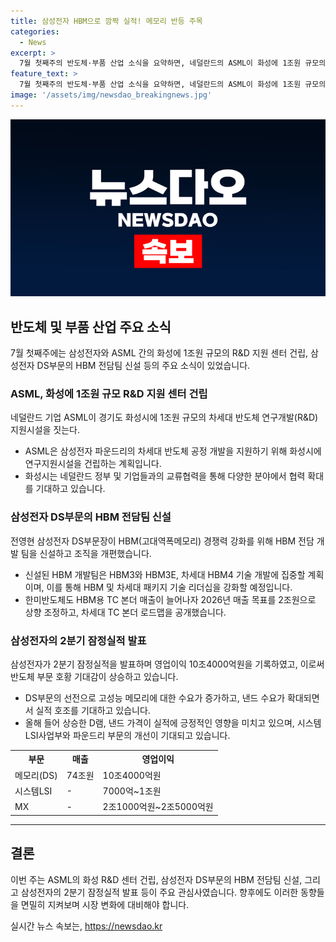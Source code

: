 ```yaml
---
title: 삼성전자 HBM으로 깜짝 실적! 메모리 반등 주목
categories:
  - News
excerpt: >
  7월 첫째주의 반도체·부품 산업 소식을 요약하면, 네덜란드의 ASML이 화성에 1조원 규모의 R&D 지원 시설을 건립하여 삼성전자 파운드리의 차세대 반도체 공정 개발을 지원한다. 삼성전자의 전영현 부회장은 고대역폭메모리(HBM) 경쟁력을 강화하기 위해 HBM 전담 개발 팀을 신설하고 기존 조직을 재편했다. 한미반도체는 HBM용 TC 본더 매출 증가로 2026년 매출 목표를 2조원으로 상향 조정했다. 또한, 삼성전자가 2분기 잠정실적으로 호조를 보여 반도체 부문의 호황 기대감이 상승하고 있다. 
feature_text: >
  7월 첫째주의 반도체·부품 산업 소식을 요약하면, 네덜란드의 ASML이 화성에 1조원 규모의 R&D 지원 시설을 건립하여 삼성전자 파운드리의 차세대 반도체 공정 개발을 지원한다. 삼성전자의 전영현 부회장은 고대역폭메모리(HBM) 경쟁력을 강화하기 위해 HBM 전담 개발 팀을 신설하고 기존 조직을 재편했다. 한미반도체는 HBM용 TC 본더 매출 증가로 2026년 매출 목표를 2조원으로 상향 조정했다. 또한, 삼성전자가 2분기 잠정실적으로 호조를 보여 반도체 부문의 호황 기대감이 상승하고 있다. 
image: '/assets/img/newsdao_breakingnews.jpg'
---
```


<p><img src="/assets/img/newsdao_breakingnews.jpg" alt="cryptoinkorea 속보" /></p>

<h2 data-ke-size="size26">반도체 및 부품 산업 주요 소식</h2>

<p data-ke-size="size16">7월 첫째주에는 삼성전자와 ASML 간의 화성에 1조원 규모의 R&D 지원 센터 건립, 삼성전자 DS부문의 HBM 전담팀 신설 등의 주요 소식이 있었습니다.</p>

<h3>ASML, 화성에 1조원 규모 R&D 지원 센터 건립</h3>

<p data-ke-size="size16">네덜란드 기업 ASML이 경기도 화성시에 1조원 규모의 차세대 반도체 연구개발(R&D) 지원시설을 짓는다.</p>

<ul>
  <li>ASML은 삼성전자 파운드리의 차세대 반도체 공정 개발을 지원하기 위해 화성시에 연구지원시설을 건립하는 계획입니다.</li>
  <li>화성시는 네덜란드 정부 및 기업들과의 교류협력을 통해 다양한 분야에서 협력 확대를 기대하고 있습니다.</li>
</ul>

<h3>삼성전자 DS부문의 HBM 전담팀 신설</h3>

<p data-ke-size="size16">전영현 삼성전자 DS부문장이 HBM(고대역폭메모리) 경쟁력 강화를 위해 HBM 전담 개발 팀을 신설하고 조직을 개편했습니다.</p>

<ul>
  <li>신설된 HBM 개발팀은 HBM3와 HBM3E, 차세대 HBM4 기술 개발에 집중할 계획이며, 이를 통해 HBM 및 차세대 패키지 기술 리더십을 강화할 예정입니다.</li>
  <li>한미반도체도 HBM용 TC 본더 매출이 늘어나자 2026년 매출 목표를 2조원으로 상향 조정하고, 차세대 TC 본더 로드맵을 공개했습니다.</li>
</ul>

<h3>삼성전자의 2분기 잠정실적 발표</h3>

<p data-ke-size="size16">삼성전자가 2분기 잠정실적을 발표하며 영업이익 10조4000억원을 기록하였고, 이로써 반도체 부문 호황 기대감이 상승하고 있습니다.</p>

<ul>
  <li>DS부문의 선전으로 고성능 메모리에 대한 수요가 증가하고, 낸드 수요가 확대되면서 실적 호조를 기대하고 있습니다.</li>
  <li>올해 들어 상승한 D램, 낸드 가격이 실적에 긍정적인 영향을 미치고 있으며, 시스템LSI사업부와 파운드리 부문의 개선이 기대되고 있습니다.</li>
</ul>

<table style="width:100%">
  <tr>
    <th>부문</th>
    <th>매출</th>
    <th>영업이익</th>
  </tr>
  <tr>
    <td>메모리(DS)</td>
    <td>74조원</td>
    <td>10조4000억원</td>
  </tr>
  <tr>
    <td>시스템LSI</td>
    <td>-</td>
    <td>7000억~1조원</td>
  </tr>
  <tr>
    <td>MX</td>
    <td>-</td>
    <td>2조1000억원~2조5000억원</td>
  </tr>
</table>

<hr>

<h2 data-ke-size="size26">결론</h2>

<p data-ke-size="size16">이번 주는 ASML의 화성 R&D 센터 건립, 삼성전자 DS부문의 HBM 전담팀 신설, 그리고 삼성전자의 2분기 잠정실적 발표 등이 주요 관심사였습니다. 향후에도 이러한 동향들을 면밀히 지켜보며 시장 변화에 대비해야 합니다.</p>
실시간 뉴스 속보는, <a href="https://newsdao.kr" rel="dofollow">https://newsdao.kr</a>


